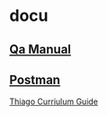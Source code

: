 # docu

[Qa Manual](QaManual/QaManual.md)
---
[Postman](postman/postman.md)
---
[Thiago Curriulum Guide](ThiagoCurriculumGuide.pdf)
